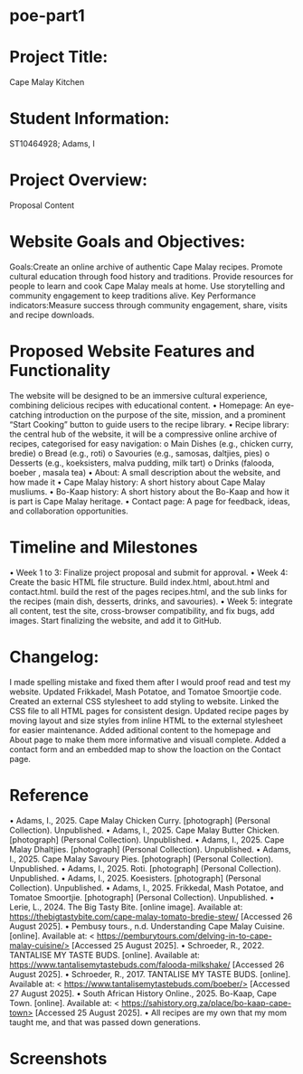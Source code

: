 # poe-part1
# Project Title:
Cape Malay Kitchen
# Student Information:
ST10464928; Adams, I
# Project Overview:
Proposal Content
# Website Goals and Objectives: 
Goals:Create an online archive of authentic Cape Malay recipes. Promote cultural education through food history and traditions. Provide resources for people to learn and cook Cape Malay meals at home. Use storytelling and community engagement to keep traditions alive. 
Key Performance indicators:Measure success through community engagement, share, visits and recipe downloads.
# Proposed Website Features and Functionality
The website will be designed to be an immersive cultural experience, combining delicious recipes with educational content.
  •	Homepage: An eye-catching introduction on the purpose of the site, mission, and a prominent “Start Cooking” button to guide users to the recipe library.
  •	Recipe library: the central hub of the website, it will be a compressive online archive of recipes, categorised for easy navigation:
    o	Main Dishes (e.g., chicken curry, bredie)
    o	Bread (e.g., roti)
    o	Savouries (e.g., samosas, daltjies, pies)
    o	Desserts (e.g., koeksisters, malva pudding, milk tart)
    o	Drinks (falooda, boeber , masala tea)
  •	About: A small description about the website, and how made it 
  •	Cape Malay history: A short history about Cape Malay musliums.
  •	Bo-Kaap history: A short history about the Bo-Kaap and how it is part is Cape Malay heritage.
  •	Contact page: A page for feedback, ideas, and collaboration opportunities.
# Timeline and Milestones
  •	Week 1 to 3: Finalize project proposal and submit for approval.
  •	Week 4: Create the basic HTML file structure. Build index.html, about.html and contact.html. build the rest of the pages recipes.html, and the sub links for the recipes (main dish, desserts, drinks, and savouries).
  •	Week 5: integrate all content, test the site, cross-browser compatibility, and fix bugs, add images. Start finalizing the website, and add it to GitHub.
# Changelog:
I made spelling mistake and fixed them after I would proof read and test my website.
Updated Frikkadel, Mash Potatoe, and Tomatoe Smoortjie code. Created an external CSS stylesheet to add styling to website. Linked the CSS file to all HTML pages for consistent design. Updated recipe pages by moving layout and size styles from inline HTML to the external stylesheet for easier maintenance. Added aditional content to the homepage and About page to make them more informative and visuall complete. Added a contact form and an embedded map to show the loaction on the Contact page.
# Reference
•	Adams, I., 2025. Cape Malay Chicken Curry. [photograph] (Personal Collection). Unpublished.
•	Adams, I., 2025. Cape Malay Butter Chicken. [photograph] (Personal Collection). Unpublished.
•	Adams, I., 2025. Cape Malay Dhaltjies. [photograph] (Personal Collection). Unpublished.
•	Adams, I., 2025. Cape Malay Savoury Pies. [photograph] (Personal Collection). Unpublished.
•	Adams, I., 2025. Roti. [photograph] (Personal Collection). Unpublished.
•	Adams, I., 2025. Koesisters. [photograph] (Personal Collection). Unpublished.
•	Adams, I., 2025. Frikkedal, Mash Potatoe, and Tomatoe Smoortjie. [photograph] (Personal Collection). Unpublished.
•	Lerie, L., 2024. The Big Tasty Bite. [online image]. Available at: <https://thebigtastybite.com/cape-malay-tomato-bredie-stew/> [Accessed 26 August 2025].
•	Pembusy tours., n.d. Understanding Cape Malay Cuisine. [online]. Available at: < https://pemburytours.com/delving-in-to-cape-malay-cuisine/> [Accessed 25 August 2025].
•	Schroeder, R., 2022. TANTALISE MY TASTE BUDS. [online]. Available at: <https://www.tantalisemytastebuds.com/falooda-milkshake/> [Accessed 26 August 2025].
•	Schroeder, R., 2017. TANTALISE MY TASTE BUDS. [online]. Available at: < https://www.tantalisemytastebuds.com/boeber/> [Accessed 27 August 2025].
•	South African History Online., 2025. Bo-Kaap, Cape Town. [online]. Available at: < https://sahistory.org.za/place/bo-kaap-cape-town> [Accessed 25 August 2025].
•	All recipes are my own that my mom taught me, and that was passed down generations.
# Screenshots

